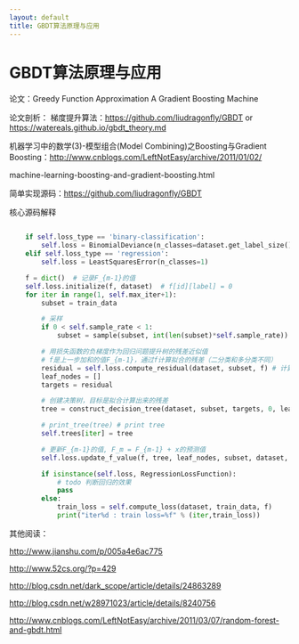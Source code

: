 ```yaml
---
layout: default
title: GBDT算法原理与应用
---
```


# GBDT算法原理与应用

论文：Greedy Function Approximation A Gradient Boosting Machine

论文剖析：
梯度提升算法：https://github.com/liudragonfly/GBDT or https://watereals.github.io/gbdt_theory.md

机器学习中的数学(3)-模型组合(Model Combining)之Boosting与Gradient Boosting：http://www.cnblogs.com/LeftNotEasy/archive/2011/01/02/

machine-learning-boosting-and-gradient-boosting.html

简单实现源码：https://github.com/liudragonfly/GBDT

核心源码解释

```python

    if self.loss_type == 'binary-classification':
        self.loss = BinomialDeviance(n_classes=dataset.get_label_size())
    elif self.loss_type == 'regression':
        self.loss = LeastSquaresError(n_classes=1)

    f = dict()  # 记录F_{m-1}的值
    self.loss.initialize(f, dataset)  # f[id][label] = 0
    for iter in range(1, self.max_iter+1):
        subset = train_data

        # 采样
        if 0 < self.sample_rate < 1:
            subset = sample(subset, int(len(subset)*self.sample_rate))

        # 用损失函数的负梯度作为回归问题提升树的残差近似值
        # f是上一步加和的值F_{m-1}，通过f计算拟合的残差（二分类和多分类不同）
        residual = self.loss.compute_residual(dataset, subset, f) # 计算负梯度作为残差
        leaf_nodes = []
        targets = residual

        # 创建决策树，目标是拟合计算出来的残差
        tree = construct_decision_tree(dataset, subset, targets, 0, leaf_nodes, self.max_depth, self.loss, self.split_points)

        # print_tree(tree) # print tree
        self.trees[iter] = tree

        # 更新F_{m-1}的值, F_m = F_{m-1} + x的预测值
        self.loss.update_f_value(f, tree, leaf_nodes, subset, dataset, self.learn_rate)

        if isinstance(self.loss, RegressionLossFunction):
            # todo 判断回归的效果
            pass
        else:
            train_loss = self.compute_loss(dataset, train_data, f)
            print("iter%d : train loss=%f" % (iter,train_loss))
```

其他阅读：

http://www.jianshu.com/p/005a4e6ac775

http://www.52cs.org/?p=429

http://blog.csdn.net/dark_scope/article/details/24863289

http://blog.csdn.net/w28971023/article/details/8240756

http://www.cnblogs.com/LeftNotEasy/archive/2011/03/07/random-forest-and-gbdt.html